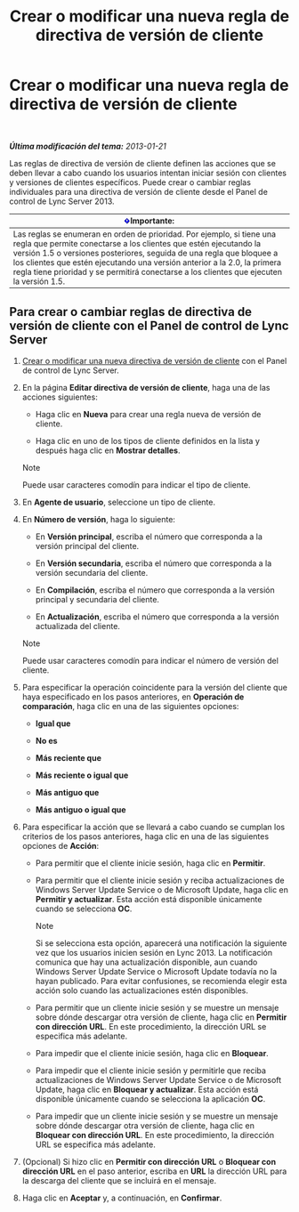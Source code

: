 ﻿---
title: Crear o modificar una nueva regla de directiva de versión de cliente
TOCTitle: Crear o modificar una nueva regla de directiva de versión de cliente
ms:assetid: 6f879d99-8401-41e0-a562-195c890d63ea
ms:mtpsurl: https://technet.microsoft.com/es-es/library/JJ898478(v=OCS.15)
ms:contentKeyID: 52061697
ms.date: 01/07/2017
mtps_version: v=OCS.15
ms.translationtype: HT
---

# Crear o modificar una nueva regla de directiva de versión de cliente

 

_**Última modificación del tema:** 2013-01-21_

Las reglas de directiva de versión de cliente definen las acciones que se deben llevar a cabo cuando los usuarios intentan iniciar sesión con clientes y versiones de clientes específicos. Puede crear o cambiar reglas individuales para una directiva de versión de cliente desde el Panel de control de Lync Server 2013.

<table>
<thead>
<tr class="header">
<th><img src="images/Gg425917.important(OCS.15).gif" title="important" alt="important" />Importante:</th>
</tr>
</thead>
<tbody>
<tr class="odd">
<td>Las reglas se enumeran en orden de prioridad. Por ejemplo, si tiene una regla que permite conectarse a los clientes que estén ejecutando la versión 1.5 o versiones posteriores, seguida de una regla que bloquee a los clientes que estén ejecutando una versión anterior a la 2.0, la primera regla tiene prioridad y se permitirá conectarse a los clientes que ejecuten la versión 1.5.</td>
</tr>
</tbody>
</table>


## Para crear o cambiar reglas de directiva de versión de cliente con el Panel de control de Lync Server

1.  [Crear o modificar una nueva directiva de versión de cliente](lync-server-2013-create-or-modify-a-new-client-version-policy.md) con el Panel de control de Lync Server.

2.  En la página **Editar directiva de versión de cliente**, haga una de las acciones siguientes:
    
      - Haga clic en **Nueva** para crear una regla nueva de versión de cliente.
    
      - Haga clic en uno de los tipos de cliente definidos en la lista y después haga clic en **Mostrar detalles**.
    

    > [!NOTE]
    > Puede usar caracteres comodín para indicar el tipo de cliente.



3.  En **Agente de usuario**, seleccione un tipo de cliente.

4.  En **Número de versión**, haga lo siguiente:
    
      - En **Versión principal**, escriba el número que corresponda a la versión principal del cliente.
    
      - En **Versión secundaria**, escriba el número que corresponda a la versión secundaria del cliente.
    
      - En **Compilación**, escriba el número que corresponda a la versión principal y secundaria del cliente.
    
      - En **Actualización**, escriba el número que corresponda a la versión actualizada del cliente.
    

    > [!NOTE]
    > Puede usar caracteres comodín para indicar el número de versión del cliente.



5.  Para especificar la operación coincidente para la versión del cliente que haya especificado en los pasos anteriores, en **Operación de comparación**, haga clic en una de las siguientes opciones:
    
      - **Igual que**
    
      - **No es**
    
      - **Más reciente que**
    
      - **Más reciente o igual que**
    
      - **Más antiguo que**
    
      - **Más antiguo o igual que**

6.  Para especificar la acción que se llevará a cabo cuando se cumplan los criterios de los pasos anteriores, haga clic en una de las siguientes opciones de **Acción**:
    
      - Para permitir que el cliente inicie sesión, haga clic en **Permitir**.
    
      - Para permitir que el cliente inicie sesión y reciba actualizaciones de Windows Server Update Service o de Microsoft Update, haga clic en **Permitir y actualizar**. Esta acción está disponible únicamente cuando se selecciona **OC**.
        

        > [!NOTE]
        > Si se selecciona esta opción, aparecerá una notificación la siguiente vez que los usuarios inicien sesión en Lync 2013. La notificación comunica que hay una actualización disponible, aun cuando Windows Server Update Service o Microsoft Update todavía no la hayan publicado. Para evitar confusiones, se recomienda elegir esta acción solo cuando las actualizaciones estén disponibles.

    
      - Para permitir que un cliente inicie sesión y se muestre un mensaje sobre dónde descargar otra versión de cliente, haga clic en **Permitir con dirección URL**. En este procedimiento, la dirección URL se especifica más adelante.
    
      - Para impedir que el cliente inicie sesión, haga clic en **Bloquear**.
    
      - Para impedir que el cliente inicie sesión y permitirle que reciba actualizaciones de Windows Server Update Service o de Microsoft Update, haga clic en **Bloquear y actualizar**. Esta acción está disponible únicamente cuando se selecciona la aplicación **OC**.
    
      - Para impedir que un cliente inicie sesión y se muestre un mensaje sobre dónde descargar otra versión de cliente, haga clic en **Bloquear con dirección URL**. En este procedimiento, la dirección URL se especifica más adelante.

7.  (Opcional) Si hizo clic en **Permitir con dirección URL** o **Bloquear con dirección URL** en el paso anterior, escriba en **URL** la dirección URL para la descarga del cliente que se incluirá en el mensaje.

8.  Haga clic en **Aceptar** y, a continuación, en **Confirmar**.

